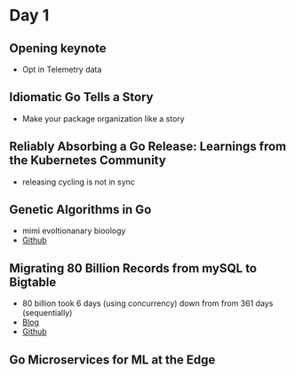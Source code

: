 # Day 1

## Opening keynote

- Opt in Telemetry data

## Idiomatic Go Tells a Story

- Make your package organization like a story

## Reliably Absorbing a Go Release: Learnings from the Kubernetes Community

- releasing cycling is not in sync

## Genetic Algorithms in Go

- mimi evoltionanary bioology
- [Github](https://github.com/caseylmanus/gophercon-ga)

## Migrating 80 Billion Records from mySQL to Bigtable

- 80 billion took 6 days (using concurrency) down from from 361 days (sequentially)
- [Blog](https://cloud.google.com/blog/products/databases/bitly-migrates-link-data-from-mysql-to-bigtable-for-scalability)
- [Github](https://github.com/zoemccormick/migrating-data-using-go)

## Go Microservices for ML at the Edge
